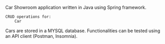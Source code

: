 Car Showroom application written in Java using Spring framework.

	CRUD operations for:
		Car
		
Cars are stored in a MYSQL database. Functionalities can be tested using an API client (Postman, Insomnia).


